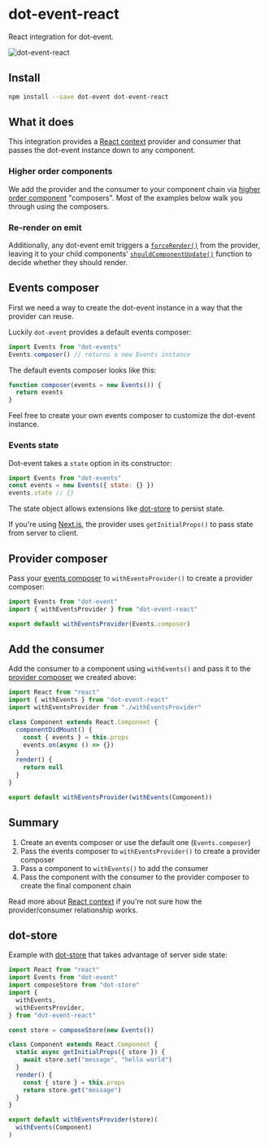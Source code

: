# dot-event-react

React integration for dot-event.

![dot-event-react](https://media.giphy.com/media/lasKf9ImRHtbG/giphy.gif)

## Install

```bash
npm install --save dot-event dot-event-react
```

## What it does

This integration provides a [React context](https://reactjs.org/docs/context.html) provider and consumer that passes the dot-event instance down to any component.

### Higher order components

We add the provider and the consumer to your component chain via [higher order component](https://reactjs.org/docs/higher-order-components.html) "composers". Most of the examples below walk you through using the composers.

### Re-render on emit

Additionally, any dot-event emit triggers a [`forceRender()`](https://reactjs.org/docs/react-component.html#forceupdate) from the provider, leaving it to your child components' [`shouldComponentUpdate()`](https://reactjs.org/docs/react-component.html#shouldcomponentupdate) function to decide whether they should render.

## Events composer

First we need a way to create the dot-event instance in a way that the provider can reuse.

Luckily `dot-event` provides a default events composer:

```js
import Events from "dot-events"
Events.composer() // returns a new Events instance
```

The default events composer looks like this:

```js
function composer(events = new Events()) {
  return events
}
```

Feel free to create your own events composer to customize the dot-event instance.

### Events state

Dot-event takes a `state` option in its constructor:

```js
import Events from "dot-events"
const events = new Events({ state: {} })
events.state // {}
```

The state object allows extensions like [dot-store](github.com/dot-store/core) to persist state.

If you're using [Next.js](https://github.com/zeit/next.js), the provider uses `getInitialProps()` to pass state from server to client.

## Provider composer

Pass your [events composer](#events-composer) to `withEventsProvider()` to create a provider composer:

```js
import Events from "dot-event"
import { withEventsProvider } from "dot-event-react"

export default withEventsProvider(Events.composer)
```

## Add the consumer

Add the consumer to a component using `withEvents()` and pass it to the [provider composer](#provider-composer) we created above:

```js
import React from "react"
import { withEvents } from "dot-event-react"
import withEventsProvider from "./withEventsProvider"

class Component extends React.Component {
  componentDidMount() {
    const { events } = this.props
    events.on(async () => {})
  }
  render() {
    return null
  }
}

export default withEventsProvider(withEvents(Component))
```

## Summary

1. Create an events composer or use the default one (`Events.composer`)
2. Pass the events composer to `withEventsProvider()` to create a provider composer
3. Pass a component to `withEvents()` to add the consumer
4. Pass the component with the consumer to the provider composer to create the final component chain

Read more about [React context](https://reactjs.org/docs/context.html) if you're not sure how the provider/consumer relationship works.

## dot-store

Example with [dot-store](github.com/dot-store/core) that takes advantage of server side state:

```js
import React from "react"
import Events from "dot-event"
import composeStore from "dot-store"
import {
  withEvents,
  withEventsProvider,
} from "dot-event-react"

const store = composeStore(new Events())

class Component extends React.Component {
  static async getInitialProps({ store }) {
    await store.set("message", "hello world")
  }
  render() {
    const { store } = this.props
    return store.get("message")
  }
}

export default withEventsProvider(store)(
  withEvents(Component)
)
```
